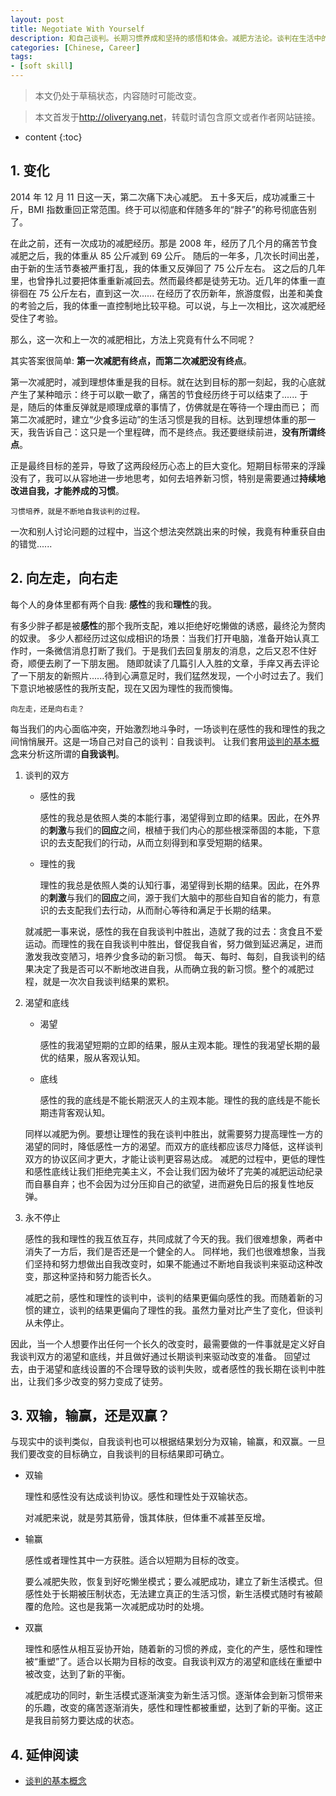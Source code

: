 ```yaml
---
layout: post
title: Negotiate With Yourself
description: 和自己谈判。长期习惯养成和坚持的感悟和体会。减肥方法论。谈判在生活中的应用。
categories: [Chinese, Career]
tags:
- [soft skill]
---
```


>本文仍处于草稿状态，内容随时可能改变。

>本文首发于<http://oliveryang.net>，转载时请包含原文或者作者网站链接。

* content
{:toc}

## 1. 变化

2014 年 12 月 11 日这一天，第二次痛下决心减肥。
五十多天后，成功减重三十斤，BMI 指数重回正常范围。终于可以彻底和伴随多年的“胖子”的称号彻底告别了。

在此之前，还有一次成功的减肥经历。那是 2008 年，经历了几个月的痛苦节食减肥之后，我的体重从 85 公斤减到 69 公斤。
随后的一年多，几次长时间出差，由于新的生活节奏被严重打乱，我的体重又反弹回了 75 公斤左右。
这之后的几年里，也曾挣扎过要把体重重新减回去。然而最终都是徒劳无功。近几年的体重一直徘徊在 75 公斤左右，直到这一次......
在经历了农历新年，旅游度假，出差和美食的考验之后，我的体重一直控制地比较平稳。可以说，与上一次相比，这次减肥经受住了考验。

那么，这一次和上一次的减肥相比，方法上究竟有什么不同呢？

其实答案很简单: **第一次减肥有终点，而第二次减肥没有终点**。

第一次减肥时，减到理想体重是我的目标。就在达到目标的那一刻起，我的心底就产生了某种暗示：终于可以歇一歇了，痛苦的节食经历终于可以结束了......
于是，随后的体重反弹就是顺理成章的事情了，仿佛就是在等待一个理由而已；
而第二次减肥时，建立“少食多运动”的生活习惯是我的目标。达到理想体重的那一天，我告诉自己：这只是一个里程碑，而不是终点。我还要继续前进，**没有所谓终点**。

正是最终目标的差异，导致了这两段经历心态上的巨大变化。短期目标带来的浮躁没有了，我可以从容地进一步地思考，如何去培养新习惯，特别是需要通过**持续地改进自我，才能养成的习惯**。

    习惯培养，就是不断地自我谈判的过程。

一次和别人讨论问题的过程中，当这个想法突然跳出来的时候，我竟有种重获自由的错觉......

## 2. 向左走，向右走

每个人的身体里都有两个自我: **感性**的我和**理性**的我。

有多少胖子都是被**感性**的那个我所支配，难以拒绝好吃懒做的诱惑，最终沦为赘肉的奴隶。
多少人都经历过这似成相识的场景：当我们打开电脑，准备开始认真工作时，一条微信消息打断了我们。于是我们去回复朋友的消息，之后又忍不住好奇，顺便去刷了一下朋友圈。
随即就读了几篇引人入胜的文章，手痒又再去评论了一下朋友的新照片......待到心满意足时，我们猛然发现，一个小时过去了。我们下意识地被感性的我所支配，现在又因为理性的我而懊悔。

    向左走，还是向右走？

每当我们的内心面临冲突，开始激烈地斗争时，一场谈判在感性的我和理性的我之间悄悄展开。这是一场自己对自己的谈判：自我谈判。
让我们套用[谈判的基本概念](http://mp.weixin.qq.com/s?__biz=MzAwODgzMjU4MQ==&mid=406382108&idx=1&sn=f0cd646da75b75c7379a4fd3e0c7c8c0&scene=0#wechat_redirect)来分析这所谓的**自我谈判**。

1. 谈判的双方

   - 感性的我

     感性的我总是依照人类的本能行事，渴望得到立即的结果。因此，在外界的**刺激**与我们的**回应**之间，根植于我们内心的那些根深蒂固的本能，下意识的去支配我们的行动，从而立刻得到和享受短期的结果。

   - 理性的我

     理性的我总是依照人类的认知行事，渴望得到长期的结果。因此，在外界的**刺激**与我们的**回应**之间，源于我们大脑中的那些自知自省的能力，有意识的去支配我们去行动，从而耐心等待和满足于长期的结果。

   就减肥一事来说，感性的我在自我谈判中胜出，造就了我的过去：贪食且不爱运动。而理性的我在自我谈判中胜出，督促我自省，努力做到延迟满足，进而激发我改变陋习，培养少食多动的新习惯。
   每天、每时、每刻，自我谈判的结果决定了我是否可以不断地改进自我，从而确立我的新习惯。整个的减肥过程，就是一次次自我谈判结果的累积。

2. 渴望和底线

   - 渴望

     感性的我渴望短期的立即的结果，服从主观本能。理性的我渴望长期的最优的结果，服从客观认知。

   - 底线

     感性的我的底线是不能长期泯灭人的主观本能。理性的我的底线是不能长期违背客观认知。

   同样以减肥为例。要想让理性的我在谈判中胜出，就需要努力提高理性一方的渴望的同时，降低感性一方的渴望。而双方的底线都应该尽力降低，这样谈判双方的协议区间才更大，才能让谈判更容易达成。
   减肥的过程中，更低的理性和感性底线让我们拒绝完美主义，不会让我们因为破坏了完美的减肥运动纪录而自暴自弃；也不会因为过分压抑自己的欲望，进而避免日后的报复性地反弹。

3. 永不停止

   感性的我和理性的我互依互存，共同成就了今天的我。我们很难想象，两者中消失了一方后，我们是否还是一个健全的人。
   同样地，我们也很难想象，当我们坚持和努力想做出自我改变时，如果不能通过不断地自我谈判来驱动这种改变，那这种坚持和努力能否长久。

   减肥之前，感性和理性的谈判中，谈判的结果更偏向感性的我。而随着新的习惯的建立，谈判的结果更偏向了理性的我。虽然力量对比产生了变化，但谈判从未停止。

因此，当一个人想要作出任何一个长久的改变时，最需要做的一件事就是定义好自我谈判双方的渴望和底线，并且做好通过长期谈判来驱动改变的准备。
回望过去，由于渴望和底线设置的不合理导致的谈判失败，或者感性的我长期在谈判中胜出，让我们多少改变的努力变成了徒劳。

## 3. 双输，输赢，还是双赢？

与现实中的谈判类似，自我谈判也可以根据结果划分为双输，输赢，和双赢。一旦我们要改变的目标确立，自我谈判的目标结果即可确立。

- 双输

  理性和感性没有达成谈判协议。感性和理性处于双输状态。

  对减肥来说，就是劳其筋骨，饿其体肤，但体重不减甚至反增。

- 输赢

  感性或者理性其中一方获胜。适合以短期为目标的改变。

  要么减肥失败，恢复到好吃懒坐模式；要么减肥成功，建立了新生活模式。但感性处于长期被压制状态，无法建立真正的生活习惯，新生活模式随时有被颠覆的危险。这也是我第一次减肥成功时的处境。

- 双赢

  理性和感性从相互妥协开始，随着新的习惯的养成，变化的产生，感性和理性被“重塑”了。适合以长期为目标的改变。自我谈判双方的渴望和底线在重塑中被改变，达到了新的平衡。

  减肥成功的同时，新生活模式逐渐演变为新生活习惯。逐渐体会到新习惯带来的乐趣，改变的痛苦逐渐消失，感性和理性都被重塑，达到了新的平衡。这正是我目前努力要达成的状态。

## 4. 延伸阅读

* [谈判的基本概念](http://mp.weixin.qq.com/s?__biz=MzAwODgzMjU4MQ==&mid=406382108&idx=1&sn=f0cd646da75b75c7379a4fd3e0c7c8c0&scene=0#wechat_redirect)
